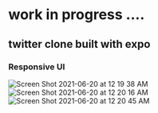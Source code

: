 # work in progress ....

## twitter clone built with expo
### Responsive UI


![Screen Shot 2021-06-20 at 12 19 38 AM](https://user-images.githubusercontent.com/46188784/122653958-8cd70e80-d15d-11eb-8829-041cc9c111ee.png)
![Screen Shot 2021-06-20 at 12 20 16 AM](https://user-images.githubusercontent.com/46188784/122653960-8f396880-d15d-11eb-8fb0-738726bf198f.png)
![Screen Shot 2021-06-20 at 12 20 45 AM](https://user-images.githubusercontent.com/46188784/122653965-9a8c9400-d15d-11eb-82a0-10a890148f90.png)



